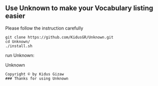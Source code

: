 ## Use Unknown to make your Vocabulary listing easier
Please follow the instruction carefully

```
git clone https://github.com/KidusGR/Unknown.git
cd Unknown/
./install.sh
```
run Unknown:

Unknown

```
Copyright © by Kidus Gizaw
### Thanks for using Unknown
